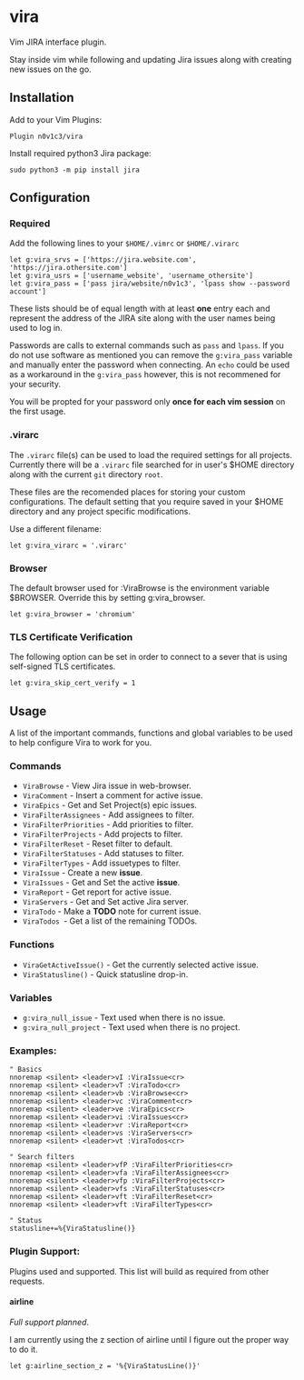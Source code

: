 # vira

Vim JIRA interface plugin.

Stay inside vim while following and updating Jira issues
along with creating new issues on the go.

## Installation

Add to your Vim Plugins:

```
Plugin n0v1c3/vira
```

Install required python3 Jira package:
```
sudo python3 -m pip install jira
```

## Configuration

### Required

Add the following lines to your `$HOME/.vimrc` or `$HOME/.virarc`

```
let g:vira_srvs = ['https://jira.website.com', 'https://jira.othersite.com']
let g:vira_usrs = ['username_website', 'username_othersite']
let g:vira_pass = ['pass jira/website/n0v1c3', 'lpass show --password account']
```

These lists should be of equal length with at least **one** entry each
and represent the address of the JIRA site along with the user
names being used to log in.

Passwords are calls to external commands such as `pass` and `lpass`. If you do not
use software as mentioned you can remove the `g:vira_pass` variable and manually
enter the password when connecting. An `echo` could be used as a workaround in
the `g:vira_pass` however, this is not recommened for your security.

You will be propted for your password only **once for each vim session**
on the first usage.

### .virarc

The `.virarc` file(s) can be used to load the required settings for all
projects. Currently there will be a `.virarc` file searched for in user's
\$HOME directory along with the current `git` directory `root`.

These files are the recomended places for storing your custom
configurations. The default setting that you require saved in your
\$HOME directory and any project specific modifications.

Use a different filename:

```
let g:vira_virarc = '.virarc'
```

### Browser

The default browser used for :ViraBrowse is the environment variable \$BROWSER. Override this by setting g:vira_browser.

```
let g:vira_browser = 'chromium'
```

### TLS Certificate Verification

The following option can be set in order to connect to a sever that is using self-signed TLS certificates.

```
let g:vira_skip_cert_verify = 1
```

## Usage

A list of the important commands, functions and global variables
to be used to help configure Vira to work for you.

### Commands

- `ViraBrowse` - View Jira issue in web-browser.
- `ViraComment` - Insert a comment for active issue.
- `ViraEpics` - Get and Set Project(s) epic issues.
- `ViraFilterAssignees` - Add assignees to filter.
- `ViraFilterPriorities` - Add priorities to filter.
- `ViraFilterProjects` - Add projects to filter.
- `ViraFilterReset` - Reset filter to default.
- `ViraFilterStatuses` - Add statuses to filter.
- `ViraFilterTypes` - Add issuetypes to filter.
- `ViraIssue` - Create a new **issue**.
- `ViraIssues` - Get and Set the active **issue**.
- `ViraReport` - Get report for active issue.
- `ViraServers` - Get and Set active Jira server.
- `ViraTodo` - Make a **TODO** note for current issue.
- `ViraTodos `- Get a list of the remaining TODOs.

### Functions

- `ViraGetActiveIssue()` - Get the currently selected active issue.
- `ViraStatusline()` - Quick statusline drop-in.

### Variables

- `g:vira_null_issue` - Text used when there is no issue.
- `g:vira_null_project` - Text used when there is no project.

### Examples:

```
" Basics
nnoremap <silent> <leader>vI :ViraIssue<cr>
nnoremap <silent> <leader>vT :ViraTodo<cr>
nnoremap <silent> <leader>vb :ViraBrowse<cr>
nnoremap <silent> <leader>vc :ViraComment<cr>
nnoremap <silent> <leader>ve :ViraEpics<cr>
nnoremap <silent> <leader>vi :ViraIssues<cr>
nnoremap <silent> <leader>vr :ViraReport<cr>
nnoremap <silent> <leader>vs :ViraServers<cr>
nnoremap <silent> <leader>vt :ViraTodos<cr>

" Search filters
nnoremap <silent> <leader>vfP :ViraFilterPriorities<cr>
nnoremap <silent> <leader>vfa :ViraFilterAssignees<cr>
nnoremap <silent> <leader>vfp :ViraFilterProjects<cr>
nnoremap <silent> <leader>vfs :ViraFilterStatuses<cr>
nnoremap <silent> <leader>vft :ViraFilterReset<cr>
nnoremap <silent> <leader>vft :ViraFilterTypes<cr>

" Status
statusline+=%{ViraStatusline()}
```

### Plugin Support:

Plugins used and supported. This list will build as required
from other requests.

#### airline

_Full support planned_.

I am currently using the z section of airline until I figure
out the proper way to do it.

```
let g:airline_section_z = '%{ViraStatusLine()}'
```
